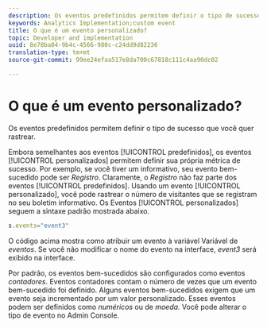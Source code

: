 ```yaml
---
description: Os eventos predefinidos permitem definir o tipo de sucesso que você quer rastrear.
keywords: Analytics Implementation;custom event
title: O que é um evento personalizado?
topic: Developer and implementation
uuid: 8e78ba04-9b4c-4566-980c-c24dd9d82236
translation-type: tm+mt
source-git-commit: 99ee24efaa517e8da700c67818c111c4aa90dc02

---
```



# O que é um evento personalizado?

Os eventos predefinidos permitem definir o tipo de sucesso que você quer rastrear.

Embora semelhantes aos eventos [!UICONTROL predefinidos], os eventos [!UICONTROL personalizados] permitem definir sua própria métrica de sucesso. Por exemplo, se você tiver um informativo, seu evento bem-sucedido pode ser _Registro_. Claramente, o _Registro_ não faz parte dos eventos [!UICONTROL predefinidos]. Usando um evento [!UICONTROL personalizado], você pode rastrear o número de visitantes que se registram no seu boletim informativo. Os Eventos [!UICONTROL personalizados] seguem a sintaxe padrão mostrada abaixo.

```js
s.events="event3"
```

O código acima mostra como atribuir um evento à variável Variável de _eventos_. Se você não modificar o nome do evento na interface, _event3_ será exibido na interface.

Por padrão, os eventos bem-sucedidos são configurados como eventos _contadores_. Eventos contadores contam o número de vezes que um evento bem-sucedido foi definido. Alguns eventos bem-sucedidos exigem que um evento seja incrementado por um valor personalizado. Esses eventos podem ser definidos como _numéricos_ ou de _moeda_. Você pode alterar o tipo de evento no Admin Console.
